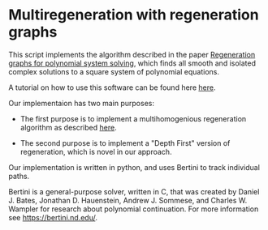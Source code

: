 Multiregeneration with regeneration graphs
=============================================================

This script implements the algorithm described in the paper 
[Regeneration graphs for polynomial system 
solving](https://arxiv.org/abs/1912.04394), which finds all smooth and 
isolated complex solutions to a square system of polynomial equations. 

A tutorial on how to use this software can be found here [here](https://github.com/colinwcrowley/multiregeneration-tutorial).

Our implementaion has two main purposes: 

 - The first purpose is to implement a multihomogenious regeneration 
   algorithm as described [here](https://www3.nd.edu/~jhauenst/preprints/hrMultiHom.pdf). 

 - The second purpose is to implement a "Depth First" version of 
   regeneration, which is novel in our approach.

Our implementation is written in python, and uses Bertini to track 
individual paths.

Bertini is a general-purpose solver, written in C, that was created by
Daniel J. Bates, Jonathan D. Hauenstein, Andrew J. Sommese, and Charles W. Wampler
 for research about polynomial continuation. For more information see
https://bertini.nd.edu/.



<!-- Input format -->
<!-- ------------ -->

<!-- A complete input for our software consists of three files named --> 
<!-- `inputFile.py`, `bertiniInput_variables`, and `bertiniInput_equations` --> 
<!-- in the same directory. -->

<!--  - The file `inputFile.py` is written in python. The python script --> 
<!--    `multiregeneration.py` needs to know the multidegrees of the --> 
<!--    equations to solve, which should be defined in `inputFile.py`. See, --> 
<!--    for example, `Tests/Example-p10a`. -->

<!--  - The file `bertiniInput_equations` should contain the declaration of --> 
<!--    several functions, and the definition of those functions, in the same --> 
<!--    syntax that is used to define functions in Bertini. -->

<!--  - The file `bertiniInput_variables` should contain the declaration of --> 
<!--    several variable group in the same --> 
<!--    syntax that is used to define them in Bertini. Our script works with --> 
<!--    either affine or projective variable groups. -->

<!-- In addition, the user can include a file `bertiniInput_trackingOptions`, --> 
<!-- which will be passed to Bertini when it tracks each path. -->
